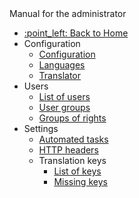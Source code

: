  <div class="sidebar-section">Manual for the administrator</div>

- [:point\_left: Back to Home](/?back)
- Configuration
  - [Configuration](/admin/setup/configuration/README.md)
  - [Languages](/admin/setup/languages.md)
  - [Translator](/admin/setup/translation.md)
- Users
  - [List of users](/admin/users/README.md)
  - [User groups](/admin/users/user-groups.md)
  - [Groups of rights](/admin/users/perm-groups.md)
- Settings
  - [Automated tasks](/admin/settings/cronjob/README.md)
  - [HTTP headers](/admin/settings/response-header/README.md)
  - Translation keys
    - [List of keys](/admin/settings/translation-keys/README.md)
    - [Missing keys](/admin/settings/missing-keys/README.md)
